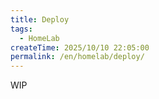 ```yaml
---
title: Deploy
tags:
  - HomeLab
createTime: 2025/10/10 22:05:00
permalink: /en/homelab/deploy/
---
```


WIP
